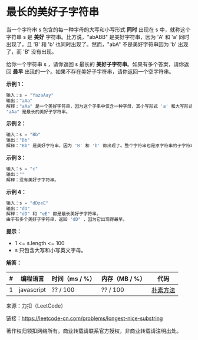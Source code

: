 # 最长的美好子字符串

当一个字符串 s 包含的每一种字母的大写和小写形式 **同时** 出现在 s 中，就称这个字符串 s 是 **美好** 字符串。比方说，"abABB" 是美好字符串，因为 'A' 和 'a' 同时出现了，且 'B' 和 'b' 也同时出现了。然而，"abA" 不是美好字符串因为 'b' 出现了，而 'B' 没有出现。

给你一个字符串 s ，请你返回 s 最长的 **美好子字符串**。如果有多个答案，请你返回 **最早** 出现的一个。如果不存在美好子字符串，请你返回一个空字符串。

**示例 1：**

``` javascript
输入：s = "YazaAay"
输出："aAa"
解释："aAa" 是一个美好字符串，因为这个子串中仅含一种字母，其小写形式 'a' 和大写形式 'A' 也同时出现了。
"aAa" 是最长的美好子字符串。
```

**示例 2：**

``` javascript
输入：s = "Bb"
输出："Bb"
解释："Bb" 是美好字符串，因为 'B' 和 'b' 都出现了。整个字符串也是原字符串的子字符串。
```

**示例 3：**

``` javascript
输入：s = "c"
输出：""
解释：没有美好子字符串。
```

**示例 4：**

``` javascript
输入：s = "dDzeE"
输出："dD"
解释："dD" 和 "eE" 都是最长美好子字符串。
由于有多个美好子字符串，返回 "dD" ，因为它出现得最早。
```

**提示：**

- 1 <= s.length <= 100
- s 只包含大写和小写英文字母。

**解答：**

**#**|**编程语言**|**时间（ms / %）**|**内存（MB / %）**|**代码**
--|--|--|--|--
1|javascript|?? / 100|?? / 100|[朴素方法](./javascript/ac_v1.js)

来源：力扣（LeetCode）

链接：https://leetcode-cn.com/problems/longest-nice-substring

著作权归领扣网络所有。商业转载请联系官方授权，非商业转载请注明出处。
